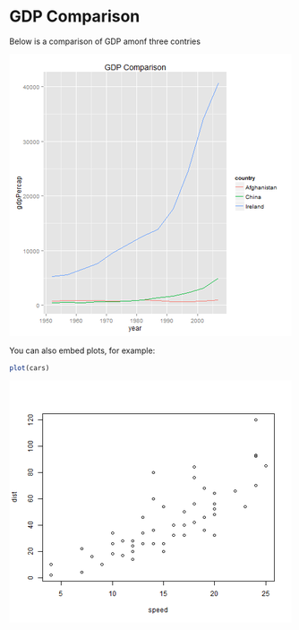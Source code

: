 GDP Comparison
========================================================

Below is a comparison of GDP amonf three contries

![plot of chunk unnamed-chunk-1](figure/unnamed-chunk-1.png) 

You can also embed plots, for example:


```r
plot(cars)
```

![plot of chunk unnamed-chunk-2](figure/unnamed-chunk-2.png) 


